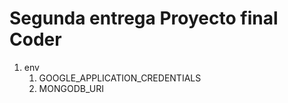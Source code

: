 # Segunda entrega Proyecto final Coder

1. env
   1. GOOGLE_APPLICATION_CREDENTIALS
   2. MONGODB_URI
